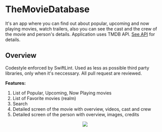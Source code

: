 
# TheMovieDatabase

It's an app where you can find out about popular, upcoming and now playing movies, watch trailers, also you can see the cast and the crew of the movie and person's details. Application uses TMDB API. [See API](https://developers.themoviedb.org/3/getting-started/introduction) for details.


## Overview

Codestyle enforced by SwiftLint.
Used as less as possible third party libraries, only when it's neccessary.
All pull request are reviewed. 

**Features:**

1. List of Popular, Upcoming, Now Playing movies
2. List of Favorite movies (realm)
3. Search
4. Detailed screen of the movie with overview, videos, cast and crew
5. Detailed screen of the person with overview, images, credits

<p align="center">
	<img src="Images/longVersion.gif" />
</p>
